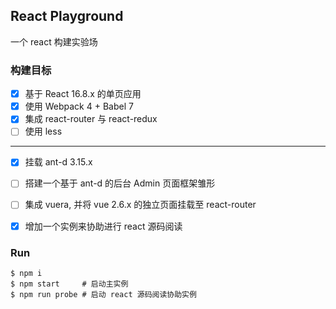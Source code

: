 ## React Playground

一个 react 构建实验场

### 构建目标

  - [x] 基于 React 16.8.x 的单页应用
  - [x] 使用 Webpack 4 + Babel 7
  - [x] 集成 react-router 与 react-redux
  - [ ] 使用 less
----
  - [x] 挂载 ant-d 3.15.x
  - [ ] 搭建一个基于 ant-d 的后台 Admin 页面框架雏形
  - [ ] 集成 vuera, 并将 vue 2.6.x 的独立页面挂载至 react-router
  - [x] 增加一个实例来协助进行 react 源码阅读


### Run

    $ npm i
    $ npm start     # 启动主实例
    $ npm run probe # 启动 react 源码阅读协助实例